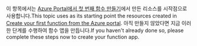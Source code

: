 <span data-ttu-id="d37c0-101">이 항목에서는 [Azure Portal에서 첫 번째 함수 만들기](../articles/azure-functions/functions-create-first-azure-function.md)에서 만든 리소스를 시작점으로 사용합니다.</span><span class="sxs-lookup"><span data-stu-id="d37c0-101">This topic uses as its starting point the resources created in [Create your first function from the Azure portal](../articles/azure-functions/functions-create-first-azure-function.md).</span></span> <span data-ttu-id="d37c0-102">아직 만들지 않았다면 지금 이러한 단계를 수행하여 함수 앱을 만듭니다.</span><span class="sxs-lookup"><span data-stu-id="d37c0-102">If you haven't already done so, please complete these steps now to create your function app.</span></span>
